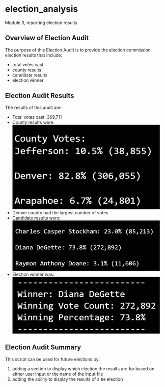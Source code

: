 # election_analysis
Module 3, reporting election results
## Overview of Election Audit
The purpose of this Election Audit is to provide the election commission election results that include: 
* total votes cast
* county results
* candidate results
* election winner

## Election Audit Results
The results of this audit are:
* Total votes cast: 369,711
* County results were:
 ![County results image](https://github.com/JacquelineCl/election_analysis/blob/7c156d4987432dfd3ab7cebb19913b261285d525/Resources/county_results.PNG)
* Denver county had the largest number of votes
* Candidate results were: 
![Candidate results image](https://github.com/JacquelineCl/election_analysis/blob/6b89ee4286bae5bbeab5ffb3a9faf11ddf417eaf/Resources/candidate_results.PNG)
* Election winner was:
![Winner results image](https://github.com/JacquelineCl/election_analysis/blob/6b89ee4286bae5bbeab5ffb3a9faf11ddf417eaf/Resources/winner_results.PNG)

## Election Audit Summary
This script can be used for future elections by:
1. adding a section to display which election the results are for based on either user input or the name of the input file
2. adding the ability to display the results of a tie election